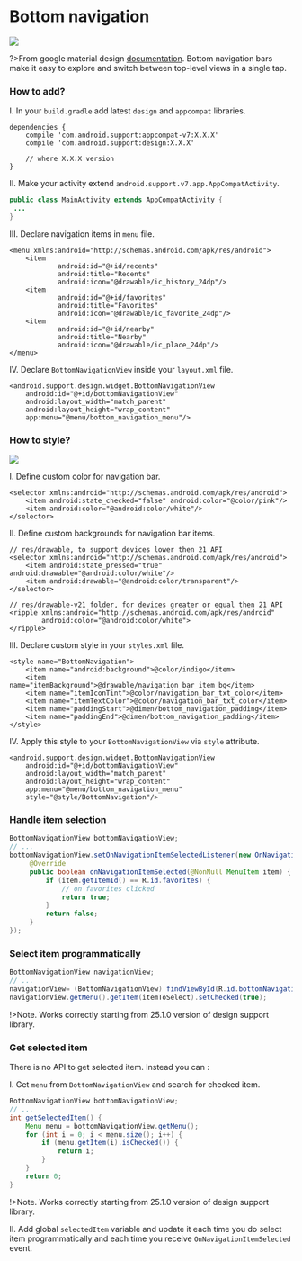 # Bottom navigation

![](images/bottom-navigation-1.png)

?>From google material design [documentation](https://material.io/guidelines/components/bottom-navigation.html).
Bottom navigation bars make it easy to explore and switch between top-level views in a single tap.

### How to add?

I. In your `build.gradle` add latest `design`  and `appcompat` libraries.

```
dependencies {
    compile 'com.android.support:appcompat-v7:X.X.X'
    compile 'com.android.support:design:X.X.X'

    // where X.X.X version
}
```

II. Make your activity extend `android.support.v7.app.AppCompatActivity`.

```java
public class MainActivity extends AppCompatActivity {
 ...
}
```

III. Declare navigation items in `menu` file.

```
<menu xmlns:android="http://schemas.android.com/apk/res/android">
    <item
            android:id="@+id/recents"
            android:title="Recents"
            android:icon="@drawable/ic_history_24dp"/>
    <item
            android:id="@+id/favorites"
            android:title="Favorites"
            android:icon="@drawable/ic_favorite_24dp"/>
    <item
            android:id="@+id/nearby"
            android:title="Nearby"
            android:icon="@drawable/ic_place_24dp"/>
</menu>
```

IV. Declare `BottomNavigationView` inside your `layout.xml` file.

```
<android.support.design.widget.BottomNavigationView
    android:id="@+id/bottomNavigationView"
    android:layout_width="match_parent"
    android:layout_height="wrap_content"
    app:menu="@menu/bottom_navigation_menu"/>
```

### How to style?
![](images/bottom-navigation-2.png)

I. Define custom color for navigation bar.

```
<selector xmlns:android="http://schemas.android.com/apk/res/android">
    <item android:state_checked="false" android:color="@color/pink"/>
    <item android:color="@android:color/white"/>
</selector>
```

II.  Define custom backgrounds for navigation bar items.

```
// res/drawable, to support devices lower then 21 API
<selector xmlns:android="http://schemas.android.com/apk/res/android">
    <item android:state_pressed="true" android:drawable="@android:color/white"/>
    <item android:drawable="@android:color/transparent"/>
</selector>

// res/drawable-v21 folder, for devices greater or equal then 21 API
<ripple xmlns:android="http://schemas.android.com/apk/res/android"
        android:color="@android:color/white">
</ripple>
```

III. Declare custom style in your `styles.xml` file.

```
<style name="BottomNavigation">
    <item name="android:background">@color/indigo</item>
    <item name="itemBackground">@drawable/navigation_bar_item_bg</item>
    <item name="itemIconTint">@color/navigation_bar_txt_color</item>
    <item name="itemTextColor">@color/navigation_bar_txt_color</item>
    <item name="paddingStart">@dimen/bottom_navigation_padding</item>
    <item name="paddingEnd">@dimen/bottom_navigation_padding</item>
</style>
```

IV. Apply this style to your `BottomNavigationView` via `style` attribute.

```
<android.support.design.widget.BottomNavigationView
    android:id="@+id/bottomNavigationView"
    android:layout_width="match_parent"
    android:layout_height="wrap_content"
    app:menu="@menu/bottom_navigation_menu"
    style="@style/BottomNavigation"/>
```

### Handle item selection

```java
BottomNavigationView bottomNavigationView;
// ...
bottomNavigationView.setOnNavigationItemSelectedListener(new OnNavigationItemSelectedListener() {
     @Override
     public boolean onNavigationItemSelected(@NonNull MenuItem item) {
         if (item.getItemId() == R.id.favorites) {
             // on favorites clicked
             return true;
         }
         return false;
     }
});
```

### Select item programmatically

```java
BottomNavigationView navigationView;
// ...
navigationView= (BottomNavigationView) findViewById(R.id.bottomNavigationView);
navigationView.getMenu().getItem(itemToSelect).setChecked(true);
```

!>Note. Works correctly starting from 25.1.0 version of design support library.

### Get selected item

There is no API to get selected item. Instead you can :

I. Get `menu` from `BottomNavigationView` and search for
checked item.

```java
BottomNavigationView bottomNavigationView;
// ...
int getSelectedItem() {
    Menu menu = bottomNavigationView.getMenu();
    for (int i = 0; i < menu.size(); i++) {
        if (menu.getItem(i).isChecked()) {
            return i;
        }
    }
    return 0;
}
```

!>Note. Works correctly starting from 25.1.0 version of design support library.

II. Add global `selectedItem` variable and update it each time you do select item programmatically and each time you receive `OnNavigationItemSelected` event.
